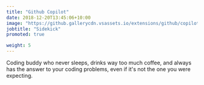 ```yaml
---
title: "Github Copilot"
date: 2018-12-20T13:45:06+10:00
image: "https://github.gallerycdn.vsassets.io/extensions/github/copilot/1.75.8985/1677253119260/Microsoft.VisualStudio.Services.Icons.Default"
jobtitle: "Sidekick"
promoted: true

weight: 5
---
```

Coding buddy who never sleeps, drinks way too much coffee, and always has the answer to your coding problems, even if it's not the one you were expecting. 